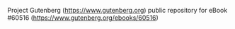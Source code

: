Project Gutenberg (https://www.gutenberg.org) public repository for
eBook #60516 (https://www.gutenberg.org/ebooks/60516)
